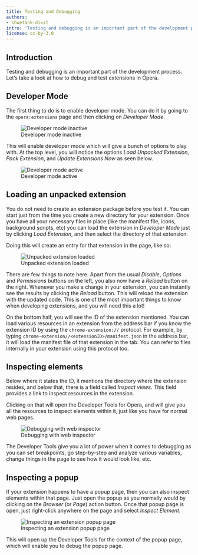```yaml
---
title: Testing and Debugging
authors:
- shwetank-dixit
intro: 'Testing and debugging is an important part of the development process. Let’s take a look at how to debug and test extensions in Opera.'
license: cc-by-3.0
---
```


## Introduction

Testing and debugging is an important part of the development process. Let’s take a look at how to debug and test extensions in Opera.

## Developer Mode

The first thing to do is to enable developer mode. You can do it by going to the `opera:extensions` page and then clicking on _Developer Mode_.

<figure block="figure">
	<img elem="media" src="{{ page.id }}/inactive-mode.png" alt="Developer mode inactive">
	<figcaption elem="caption">Developer mode inactive</figcaption>
</figure>

This will enable developer mode which will give a bunch of options to play with. At the top level, you will notice the options _Load Unpacked Extension_, _Pack Extension_, and _Update Extensions Now_ as seen below.

<figure block="figure">
	<img elem="media" src="{{ page.id }}/active-mode.png" alt="Developer mode active">
	<figcaption elem="caption">Developer mode active</figcaption>
</figure>

## Loading an unpacked extension

You do not need to create an extension package before you test it. You can start just from the time you create a new directory for your extension. Once you have all your necessary files in place (like the manifest file, icons, background scripts, etc) you can load the extension in _Developer Mode_ just by clicking _Load Extension_, and then select the directory of that extension.

Doing this will create an entry for that extension in the page, like so:

<figure block="figure">
	<img elem="media" src="{{ page.id }}/unpacked-loaded.png" alt="Unpacked extension loaded">
	<figcaption elem="caption">Unpacked extension loaded</figcaption>
</figure>

There are few things to note here. Apart from the usual _Disable_, _Options_ and _Permissions_ buttons on the left, you also now have a _Reload_ button on the right. Whenever you make a change in your extension, you can instantly see the results by clicking the _Reload_ button. This will reload the extension with the updated code. This is one of the most important things to know when developing extensions, and you will need this a lot!

On the bottom half, you will see the ID of the extension mentioned. You can load various resources in an extension from the address bar if you know the extension ID by using the `chrome-extension://` protocol. For example, by typing `chrome-extension//<extensionID>/manifest.json` in the address bar, it will load the manifest file of that extension in the tab. You can refer to files internally in your extension using this protocol too.

## Inspecting elements

Below where it states the ID, it mentions the directory where the extension resides, and below that, there is a field called _Inspect views_. This field provides a link to inspect resources in the extension.

Clicking on that will open the Developer Tools for Opera, and will give you all the resources to inspect elements within it, just like you have for normal web pages.

<figure block="figure">
	<img elem="media" src="{{ page.id }}/web-inspector.png" alt="Debugging with web inspector">
	<figcaption elem="caption">Debugging with web inspector</figcaption>
</figure>

The Developer Tools give you a lot of power when it comes to debugging as you can set breakpoints, go step-by-step and analyze various variables, change things in the page to see how it would look like, etc.

## Inspecting a popup

If your extension happens to have a popup page, then you can also inspect elements within that page. Just open the popup as you normally would by clicking on the _Browser_ (or _Page_) action button. Once that popup page is open, just right-click anywhere on the page and select _Inspect Element_.

<figure block="figure">
	<img elem="media" src="{{ page.id }}/inspecting-popup.png" alt="Inspecting an extension popup page">
	<figcaption elem="caption">Inspecting an extension popup page</figcaption>
</figure>

This will open up the Developer Tools for the context of the popup page, which will enable you to debug the popup page.
